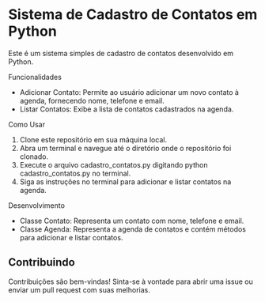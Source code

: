 # Sistema de Cadastro de Contatos em Python

Este é um sistema simples de cadastro de contatos desenvolvido em Python.

Funcionalidades

+ Adicionar Contato: Permite ao usuário adicionar um novo contato à agenda, fornecendo nome, telefone e email.
+ Listar Contatos: Exibe a lista de contatos cadastrados na agenda.

Como Usar

1) Clone este repositório em sua máquina local.
2) Abra um terminal e navegue até o diretório onde o repositório foi clonado.
3) Execute o arquivo cadastro_contatos.py digitando python cadastro_contatos.py no terminal.
4) Siga as instruções no terminal para adicionar e listar contatos na agenda.

Desenvolvimento

+ Classe Contato: Representa um contato com nome, telefone e email.
+ Classe Agenda: Representa a agenda de contatos e contém métodos para adicionar e listar contatos.

## Contribuindo

Contribuições são bem-vindas! Sinta-se à vontade para abrir uma issue ou enviar um pull request com suas melhorias.